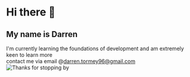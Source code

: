 # Hi there 👋
## My name is Darren  
  I'm currently learning the foundations of development and am extremely keen to learn more  
  contact me via email @darren.tormey96@gmail.com  
![Thanks for stopping by](https://i.kym-cdn.com/photos/images/newsfeed/001/878/329/dfa.jpg) 
<!--
**DarrenJT/DarrenJT** is a ✨ _special_ ✨ repository because its `README.md` (this file) appears on your GitHub profile.

Here are some ideas to get you started:

- 🔭 I’m currently working on ...
- 🌱 I’m currently learning ...
- 👯 I’m looking to collaborate on ...
- 🤔 I’m looking for help with ...
- 💬 Ask me about ...
- 📫 How to reach me: ...
- 😄 Pronouns: ...
- ⚡ Fun fact: ...
-->
